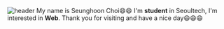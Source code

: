 ![header](https://capsule-render.vercel.app/api?type=waving&color=_E3A6AE_height=200&section=header&text=Seunghoon%20Choi&fontSize=32)
My name is Seunghoon Choi:smile::smile:
I'm **student** in Seoultech, I'm interested in **Web**.
Thank you for visiting and have a nice day:smile::smile::smile: